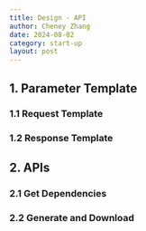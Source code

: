 ```yaml
---
title: Design - API
author: Cheney Zhang
date: 2024-08-02
category: start-up
layout: post
---
```


## 1. Parameter Template
### 1.1 Request Template

### 1.2 Response Template

## 2. APIs
### 2.1 Get Dependencies

### 2.2 Generate and Download